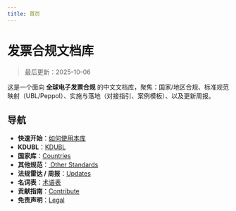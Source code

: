```yaml
---
title: 首页
---
```


# 发票合规文档库

> 最后更新：2025-10-06

这是一个面向 **全球电子发票合规** 的中文文档库，聚焦：国家/地区合规、标准规范映射（UBL/Peppol）、实施与落地（对接指引、案例模板）、以及更新周报。

## 导航
- **快速开始**：[如何使用本库](guide/quickstart.md)
- **KDUBL**：[KDUBL](einvoice/kdubl.md)
- **国家库**：[Countries](countries/README.md)
- **其他规范**：[ Other Standards](standards/README.md)
- **法规雷达 / 周报**：[Updates](updates/README.md)
- **名词表**：[术语表](guide/glossary.md)
- **贡献指南**：[Contribute](guide/contribute.md)
- **免责声明**：[Legal](legal/disclaimer.md)
